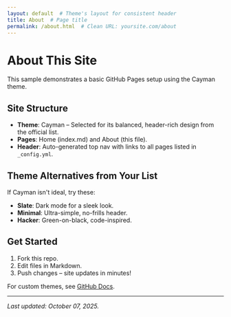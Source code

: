 ```yaml
---
layout: default  # Theme's layout for consistent header
title: About  # Page title
permalink: /about.html  # Clean URL: yoursite.com/about
---
```


# About This Site

This sample demonstrates a basic GitHub Pages setup using the Cayman theme.

## Site Structure
- **Theme**: Cayman – Selected for its balanced, header-rich design from the official list.
- **Pages**: Home (index.md) and About (this file).
- **Header**: Auto-generated top nav with links to all pages listed in `_config.yml`.

## Theme Alternatives from Your List
If Cayman isn't ideal, try these:
- **Slate**: Dark mode for a sleek look.
- **Minimal**: Ultra-simple, no-frills header.
- **Hacker**: Green-on-black, code-inspired.

## Get Started
1. Fork this repo.
2. Edit files in Markdown.
3. Push changes – site updates in minutes!

For custom themes, see [GitHub Docs](https://docs.github.com/en/pages/setting-up-a-github-pages-site-with-jekyll/adding-a-theme-to-your-github-pages-site-using-jekyll).

---

*Last updated: October 07, 2025.*
